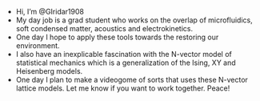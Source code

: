 - Hi, I’m @GIridar1908
- My day job is a grad student who works on the overlap of microfluidics, soft condensed matter, acoustics and electrokinetics. 
- One day I hope to apply these tools towards the restoring our environment.
- I also have an inexplicable fascination with the N-vector model of statistical mechanics which is a generalization of the Ising, XY and Heisenberg models. 
- One day I plan to make a videogome of sorts that uses these N-vector lattice models. Let me know if you want to work together. Peace!  
